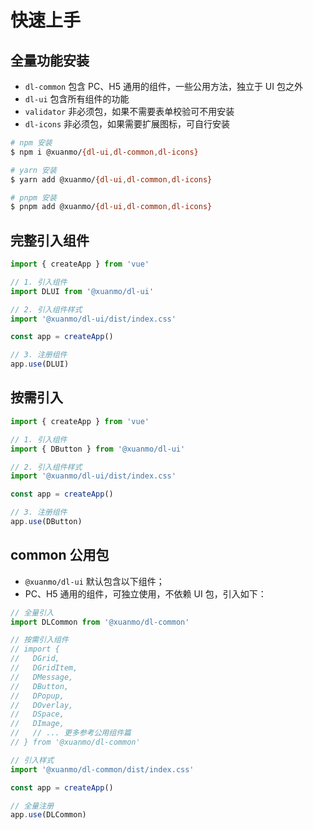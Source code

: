 # 快速上手

## 全量功能安装

- `dl-common` 包含 PC、H5 通用的组件，一些公用方法，独立于 UI 包之外
- `dl-ui` 包含所有组件的功能
- `validator` 非必须包，如果不需要表单校验可不用安装
- `dl-icons` 非必须包，如果需要扩展图标，可自行安装

```bash
# npm 安装
$ npm i @xuanmo/{dl-ui,dl-common,dl-icons}

# yarn 安装
$ yarn add @xuanmo/{dl-ui,dl-common,dl-icons}

# pnpm 安装
$ pnpm add @xuanmo/{dl-ui,dl-common,dl-icons}
```

## 完整引入组件

```typescript
import { createApp } from 'vue'

// 1. 引入组件
import DLUI from '@xuanmo/dl-ui'

// 2. 引入组件样式
import '@xuanmo/dl-ui/dist/index.css'

const app = createApp()

// 3. 注册组件
app.use(DLUI)
```

## 按需引入

```typescript
import { createApp } from 'vue'

// 1. 引入组件
import { DButton } from '@xuanmo/dl-ui'

// 2. 引入组件样式
import '@xuanmo/dl-ui/dist/index.css'

const app = createApp()

// 3. 注册组件
app.use(DButton)
```

## common 公用包

- `@xuanmo/dl-ui` 默认包含以下组件；
- PC、H5 通用的组件，可独立使用，不依赖 UI 包，引入如下：

```typescript
// 全量引入
import DLCommon from '@xuanmo/dl-common'

// 按需引入组件
// import {
//   DGrid,
//   DGridItem,
//   DMessage,
//   DButton,
//   DPopup,
//   DOverlay,
//   DSpace,
//   DImage,
//   // ... 更多参考公用组件篇
// } from '@xuanmo/dl-common'

// 引入样式
import '@xuanmo/dl-common/dist/index.css'

const app = createApp()

// 全量注册
app.use(DLCommon)
```
